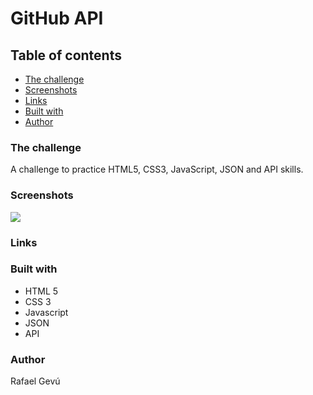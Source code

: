 # GitHub API
## Table of contents
  - [The challenge](#the-challenge)
  - [Screenshots](#screenshots)
  - [Links](#links)
  - [Built with](#built-with)
  - [Author](#author)
  ### The challenge

  A challenge to practice HTML5, CSS3, JavaScript, JSON and API skills.

  ### Screenshots
<img src="../projeto-inicial-fetch-github-api/src/images/Screenshot 2024-11-13 at 11.53.24.png">


### Links

### Built with
- HTML 5
- CSS 3
- Javascript
- JSON
- API


### Author

Rafael Gevú
